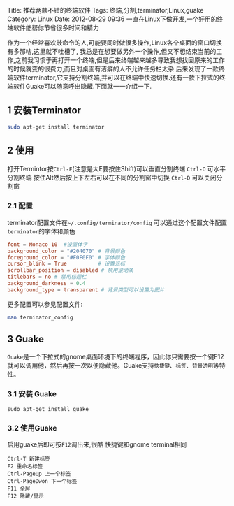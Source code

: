 Title: 推荐两款不错的终端软件
Tags: 终端,分割,terminator,Linux,guake
Category: Linux
Date: 2012-08-29 09:36
一直在Linux下做开发,一个好用的终端软件能帮你节省很多时间和精力

作为一个经常喜欢敲命令的人,可能要同时做很多操作,Linux各个桌面的窗口切换有多那啥,这里就不吐槽了,
我总是在想要做另外一个操作,但又不想结束当前的工作,之前我习惯于再打开一个终端,但是后来终端越来越多导致我想找回原来的工作的时候就变的很费力,而且对桌面有洁癖的人不允许任务栏太杂
后来发现了一款终端软件terminator,它支持分割终端,并可以在终端中快速切换.还有一款下拉式的终端软件Guake可以随意呼出隐藏.下面就一一介绍一下.

## 1 安装Terminator
```bash
sudo apt-get install terminator
```

## 2 使用
打开Termintor按`Ctrl-E`(注意是大E要按住Shift)可以垂直分割终端
`Ctrl-O` 可水平分割终端
按住Alt然后按上下左右可以在不同的分割窗中切换
`Ctrl-D` 可以关闭分割窗

### 2.1 配置
terminator配置文件在`~/.config/terminator/config`
可以通过这个配置文件配置`terminator`的字体和颜色
```conf
font = Monaco 10  #设置体字
background_color = "#204070" # 背景颜色
foreground_color = "#F0F0F0" # 字体颜色
cursor_blink = True          # 设置光标
scrollbar_position = disabled # 禁用滚动条
titlebars = no # 禁用标题栏
background_darkness = 0.4
background_type = transparent # 背景类型可以设置为图片
```
更多配置可以参见配置文件:
```bash
man terminator_config
```

## 3 Guake
`Guake`是一个下拉式的gnome桌面环境下的终端程序，因此你只需要按一个键F12就可以调用他，然后再按一次以便隐藏他。Guake支持`快捷键`、`标签`、`背景透明`等特性。

### 3.1 安装 Guake
```basg
sudo apt-get install guake
```

### 3.2 使用Guake
启用guake后即可按`F12`调出来,很酷
快捷键和gnome terminal相同
```
Ctrl-T 新建标签
F2 重命名标签
Ctrl-PageUp 上一个标签
Ctrl-PageDwon 下一个标签
F11 全屏
F12 隐藏/显示
```
